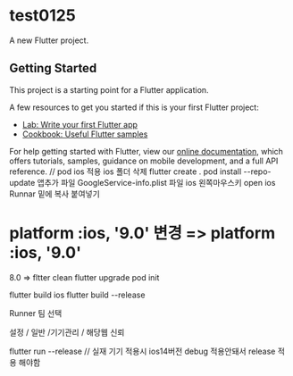 # test0125

A new Flutter project.

## Getting Started

This project is a starting point for a Flutter application.

A few resources to get you started if this is your first Flutter project:

- [Lab: Write your first Flutter app](https://flutter.dev/docs/get-started/codelab)
- [Cookbook: Useful Flutter samples](https://flutter.dev/docs/cookbook)

For help getting started with Flutter, view our
[online documentation](https://flutter.dev/docs), which offers tutorials,
samples, guidance on mobile development, and a full API reference.
 // pod ios 적용 
ios 폴더 삭제
flutter create .
pod install --repo-update 
앱추가 파일 GoogleService-info.plist 파일 ios 왼쪽마우스키 open ios 
Runnar 밑에 복사 붙여넣기 
# platform :ios, '9.0' 변경  => platform :ios, '9.0'

8.0 =>
fltter clean 
flutter upgrade
pod init 

flutter build ios
flutter build --release


Runner 팀 선택

설정 / 일반 /기기관리 / 해당웹 신뢰 

flutter run --release // 실재 기기 적용시 ios14버전 debug 적용안돼서  release 적용 해야함 